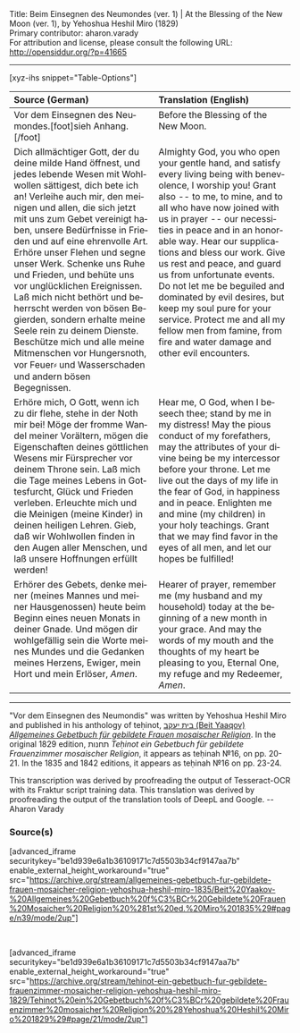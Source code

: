 <html>
<head></head>
<body>
Title: Beim Einsegnen des Neumondes (ver. 1) | At the Blessing of the New Moon (ver. 1), by Yehoshua Heshil Miro (1829)<br />
Primary contributor: aharon.varady<br />
For attribution and license, please consult the following URL: <a href="http://opensiddur.org/?p=41665">http://opensiddur.org/?p=41665</a>
<p />
<hr />

[xyz-ihs snippet="Table-Options"]<table style="margin-left: auto; margin-right: auto;" class="draggable">
<thead><tr><th id="x" style="text-align: left;">Source (German)</th><th style="text-align: left;">Translation (English)</th></tr></thead>
<tbody>
<tr><td style="vertical-align:top;">
<div class="german" lang="de" style="text-align: left;">
<span class="instruction">Vor dem Einsegnen des Neumondes.</span>[foot]sieh Anhang.[/foot]
</div></td>

<td style="vertical-align:top;">
<div class="english" lang="en" style="text-align: left;">
<span class="instruction">Before the Blessing of the New Moon.</span>
</div></td></tr>


<tr><td style="vertical-align:top;">
<div class="german" lang="de">
Dich allmächtiger Gott, 
der du deine milde Hand öffnest, 
und jedes lebende Wesen mit Wohlwollen sättigest, 
dich bete ich an! 
Verleihe auch mir, 
den meinigen und allen, 
die sich jetzt mit uns zum Gebet vereinigt haben, 
unsere Bedürfnisse 
in Frieden 
und auf eine ehrenvolle Art. 
Erhöre unser Flehen 
und segne unser Werk. 
Schenke uns Ruhe und Frieden, 
und behüte uns vor unglücklichen Ereignissen. 
Laß mich nicht bethört und beherrscht werden von bösen Begierden, 
sondern erhalte meine Seele rein zu deinem Dienste. 
Beschütze mich und alle meine Mitmenschen 
vor Hungersnoth, 
vor Feuer⸗ und Wasserschaden 
und andern bösen Begegnissen. 
</div></td>

<td style="vertical-align:top;">
<div class="english" lang="en" style="text-align: left;">
Almighty God, 
you who open your gentle hand, 
and satisfy every living being with benevolence, 
I worship you! 
Grant also --
to me, to mine, 
and to all who have now joined with us in prayer --
our necessities 
in peace 
and in an honorable way. 
Hear our supplications 
and bless our work. 
Give us rest and peace, 
and guard us from unfortunate events. 
Do not let me be beguiled and dominated by evil desires, 
but keep my soul pure for your service. 
Protect me and all my fellow men 
from famine, 
from fire and water damage 
and other evil encounters. 
</div></td></tr>


<tr><td style="vertical-align:top;">
<div class="german" lang="de">
Erhöre mich, O Gott, wenn ich zu dir flehe, 
stehe in der Noth mir bei! 
Möge der fromme Wandel meiner Vorältern, 
mögen die Eigenschaften deines göttlichen 
Wesens mir Fürsprecher vor deinem Throne sein. 
Laß mich die Tage meines Lebens 
in Gottesfurcht, Glück und Frieden verleben. 
Erleuchte mich und die Meinigen (meine Kinder) 
in deinen heiligen Lehren. 
Gieb, daß wir Wohlwollen finden 
in den Augen aller Menschen, 
und laß unsere Hoffnungen erfüllt werden! 
</div></td>

<td style="vertical-align:top;">
<div class="english" lang="en" style="text-align: left;">
Hear me, O God, when I beseech thee; 
stand by me in my distress! 
May the pious conduct of my forefathers, 
may the attributes of your divine being 
be my intercessor before your throne. 
Let me live out the days of my life 
in the fear of God, in happiness and in peace. 
Enlighten me and mine (my children) 
in your holy teachings. 
Grant that we may find favor 
in the eyes of all men, 
and let our hopes be fulfilled! 
</div></td></tr>


<tr><td style="vertical-align:top;">
<div class="german" lang="de">
Erhörer des Gebets, 
denke meiner (meines Mannes und meiner Hausgenossen) 
heute beim Beginn eines neuen Monats in deiner Gnade. 
Und mögen dir wohlgefällig sein die Worte meines Mundes 
und die Gedanken meines Herzens, 
Ewiger, mein Hort und mein Erlöser, 
<em>Amen</em>.
</div></td>

<td style="vertical-align:top;">
<div class="english" lang="en" style="text-align: left;">
Hearer of prayer, 
remember me (my husband and my household) 
today at the beginning of a new month in your grace. 
And may the words of my mouth 
and the thoughts of my heart 
be pleasing to you, Eternal One, my refuge and my Redeemer, 
<em>Amen</em>.
</div></td></tr>
</tbody></table>


<hr />

"Vor dem Einsegnen des Neumondis" was written by Yehoshua Heshil Miro and published in his anthology of teḥinot, <a href="/?p=41365">בית יעקב (Beit Yaaqov) <em>Allgemeines Gebetbuch für gebildete Frauen mosaischer Religion</em></a>. In the original 1829 edition, תחנות <em>Teḥinot ein Gebetbuch für gebildete Frauenzimmer mosaischer Religion</em>, it appears as teḥinah №16, on pp. 20-21. In the 1835 and 1842 editions, it appears as teḥinah №16 on pp. 23-24.  

This transcription was derived by proofreading the output of Tesseract-OCR with its Fraktur script training data. This translation was derived by proofreading the output of the translation tools of DeepL and Google. --Aharon Varady

<h3>Source(s)</h3>

[advanced_iframe securitykey="be1d939e6a1b36109171c7d5503b34cf9147aa7b" enable_external_height_workaround="true" src="https://archive.org/stream/allgemeines-gebetbuch-fur-gebildete-frauen-mosaicher-religion-yehoshua-heshil-miro-1835/Beit%20Yaakov-%20Allgemeines%20Gebetbuch%20f%C3%BCr%20Gebildete%20Frauen%20Mosaicher%20Religion%20%281st%20ed.%20Miro%201835%29#page/n39/mode/2up"]

&nbsp;

[advanced_iframe securitykey="be1d939e6a1b36109171c7d5503b34cf9147aa7b" enable_external_height_workaround="true" src="https://archive.org/stream/tehinot-ein-gebetbuch-fur-gebildete-frauenzimmer-mosaicher-religion-yehoshua-heshil-miro-1829/Tehinot%20ein%20Gebetbuch%20f%C3%BCr%20gebildete%20Frauenzimmer%20mosaicher%20Religion%20%28Yehoshua%20Heshil%20Miro%201829%29#page/21/mode/2up"]

&nbsp;
</body>
</html>
